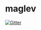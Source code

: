 # maglev

[![Gitter](https://badges.gitter.im/Join%20Chat.svg)](https://gitter.im/MagLev/maglev?utm_source=badge&utm_medium=badge&utm_campaign=pr-badge&utm_content=badge)